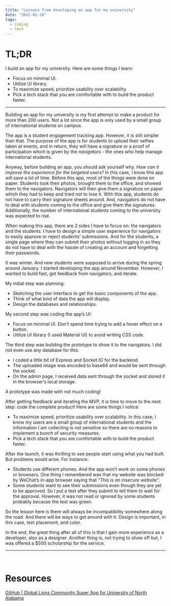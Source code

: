 ```yaml
---
title: "Lessons from developing an app for my university"
date: "2022-01-24"
tags:
  - coding
  - tech
---
```


# **TL;DR**

I build an app for my university. Here are some things I learn:

<!-- excerpt -->

- Focus on minimal UI.
- Utilize UI library.
- To maximize speed, prioritize usability over scalability.
- Pick a tech stack that you are comfortable with to build the product faster.

---

Building an app for my university is my first attempt to make a product for more than 200 users. Not a lot since the app is only used by a small group of international students on campus.

The app is a student engagement tracking app. However, it is still simpler than that. The purpose of the app is for students to upload their selfies taken at events, and in return, they will have a signature or a proof of participation which is given by the _navigators_ - the ones who help manage international students.

Anyway, before building an app, you should ask yourself why. _How can it improve the experience for the targeted users?_ In this case, I know this app will save a lot of time. Before this app, most of the things were done on paper. Students took their photos, brought them to the office, and showed them to the navigators. Navigators will then give them a signature on paper which they had to keep and tried not to lose it. With this app, students do not have to carry their signature sheets around. And, navigators do not have to deal with students coming to the office and give them the signatures. Additionally, the number of international students coming to the university was expected to rise.

When making this app, there are 2 sides I have to focus on: the navigators and the students. I have to design a simple user experience for navigators to easily approve or reject students’ submissions. And for the students, a single page where they can submit their photos without logging in so they do not have to deal with the hassle of creating an account and forgetting their passwords.

It was winter. And new students were supposed to arrive during the spring around January. I started developing the app around November. However, I wanted to build fast, get feedback from navigators, and iterate.

My initial step was planning:

- Sketching the user interface to get the basic components of the app.
- Think of what kind of data the app will display.
- Design the databases and relationships.

My second step was coding the app’s UI:

- Focus on minimal UI. Don’t spend time trying to add a hover effect on a button.
- Utilize UI library (I used Material UI) to avoid writing CSS code.

The third step was building the prototype to show it to the navigators. I did not even use any database for this:

- I coded a little bit of Express and Socket.IO for the backend.
- The uploaded image was encoded to base64 and would be sent through the socket.
- On the admin page, I received data sent through the socket and stored it in the browser’s local storage.

A prototype was made with not much coding!

After getting feedback and iterating the MVP, it is time to move to the next step: code the complete product! Here are some things I notice:

- To maximize speed, prioritize usability over scalability. In this case, I know my users are a small group of international students and the information I am collecting is not sensitive so there are no reasons to implement a bunch of security measures.
- Pick a tech stack that you are comfortable with to build the product faster.

After the launch, it was thrilling to see people start using what you had built. But problems would arise. For instance:

- Students use different phones. And the app won’t work on some phones or browsers. One thing I remembered was that my website was blocked by WeChat’s in-app browser saying that “_This is an insecure website_”.
- Some students want to see their submissions even though they are yet to be approved. So I put a text after they submit to tell them to wait for the approval. However, it was not read or ignored by some students probably because the text was green.

So the lesson here is there will always be incompatibility somewhere along the road. And there will be ways to get around with it. Design is important, in this case, text placement, and color.

In the end, the great thing after all of this is that I gain more experience as a developer, also as a designer. Another thing is, not trying to show off but, I was offered a $500 scholarship for the service.

<hr/>
<br/>

# Resources

[GitHub | Global Lions Community Super App for University of North Alabama](https://github.com/KhoiUna/glc-apps)
